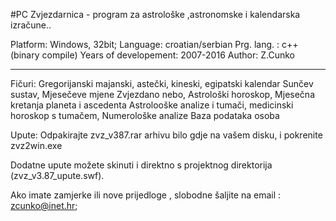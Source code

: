#PC Zvjezdarnica - program za astrološke ,astronomske i kalendarska izračune.. 

 Platform: Windows, 32bit;
 Language: croatian/serbian
 Prg. lang. : c++ (binary compile)
 Years of developement: 2007-2016
 Author: Z.Cunko

--------------------------------------------------------------

 Fičuri: 
 Gregorijanski majanski, astečki, kineski, egipatski kalendar
 Sunčev sustav,
 Mjesečeve mjene
 Zvjezdano nebo,
 Astrološki horoskop,
 Mjesečna kretanja planeta i ascedenta
 Astrolooške analize i tumači,
 medicinski horoskop s tumačem,
 Numerološke analize
 Baza podataka osoba

 Upute: Odpakirajte zvz_v387.rar arhivu bilo gdje na vašem disku, i pokrenite zvz2win.exe
 

Dodatne upute možete skinuti i direktno s projektnog direktorija (zvz_v3.87_upute.swf).

Ako imate zamjerke ili nove prijedloge , slobodne šaljite na email : zcunko@inet.hr;
